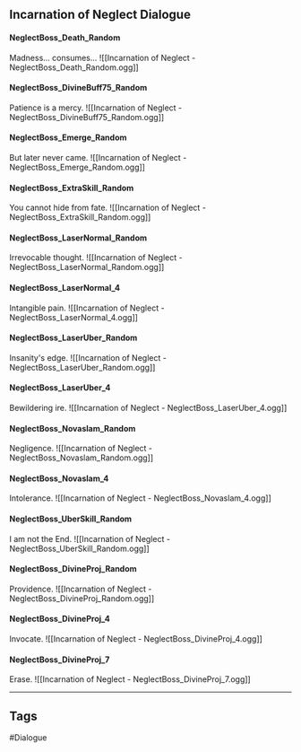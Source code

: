 ## Incarnation of Neglect Dialogue
#### NeglectBoss_Death_Random
Madness... consumes...
![[Incarnation of Neglect - NeglectBoss_Death_Random.ogg]]

#### NeglectBoss_DivineBuff75_Random
Patience is a mercy.
![[Incarnation of Neglect - NeglectBoss_DivineBuff75_Random.ogg]]

#### NeglectBoss_Emerge_Random
But later never came.
![[Incarnation of Neglect - NeglectBoss_Emerge_Random.ogg]]

#### NeglectBoss_ExtraSkill_Random
You cannot hide from fate.
![[Incarnation of Neglect - NeglectBoss_ExtraSkill_Random.ogg]]

#### NeglectBoss_LaserNormal_Random
Irrevocable thought.
![[Incarnation of Neglect - NeglectBoss_LaserNormal_Random.ogg]]

#### NeglectBoss_LaserNormal_4
Intangible pain.
![[Incarnation of Neglect - NeglectBoss_LaserNormal_4.ogg]]

#### NeglectBoss_LaserUber_Random
Insanity's edge.
![[Incarnation of Neglect - NeglectBoss_LaserUber_Random.ogg]]

#### NeglectBoss_LaserUber_4
Bewildering ire.
![[Incarnation of Neglect - NeglectBoss_LaserUber_4.ogg]]

#### NeglectBoss_Novaslam_Random
Negligence.
![[Incarnation of Neglect - NeglectBoss_Novaslam_Random.ogg]]

#### NeglectBoss_Novaslam_4
Intolerance.
![[Incarnation of Neglect - NeglectBoss_Novaslam_4.ogg]]

#### NeglectBoss_UberSkill_Random
I am not the End.
![[Incarnation of Neglect - NeglectBoss_UberSkill_Random.ogg]]

#### NeglectBoss_DivineProj_Random
Providence.
![[Incarnation of Neglect - NeglectBoss_DivineProj_Random.ogg]]

#### NeglectBoss_DivineProj_4
Invocate.
![[Incarnation of Neglect - NeglectBoss_DivineProj_4.ogg]]

#### NeglectBoss_DivineProj_7
Erase.
![[Incarnation of Neglect - NeglectBoss_DivineProj_7.ogg]]

---
## Tags
#Dialogue
